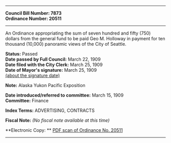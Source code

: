 * * * * *  
  
**Council Bill Number: [](#h0)[](#h2)7873**   
**Ordinance Number: 20511**  
  
* * * * *  
  
An Ordinance appropriating the sum of seven hundred and fifty (750) dollars from the general fund to be paid Geo M. Holloway in payment for ten thousand (10,000) panoramic views of the City of Seattle.  
  
**Status:** Passed   
**Date passed by Full Council:** March 22, 1909   
**Date filed with the City Clerk:** March 25, 1909   
**Date of Mayor's signature:** March 25, 1909   
[(about the signature date)](/~public/approvaldate.htm)   
  
**Note:** Alaska Yukon Pacific Exposition  
  
  
**Date introduced/referred to committee:** March 15, 1909   
**Committee:** Finance   
  
**Index Terms:** ADVERTISING, CONTRACTS  
  
**Fiscal Note:** *(No fiscal note available at this time)*  
  
**Electronic Copy: ** [PDF scan of Ordinance No. 20511](/~archives/Ordinances/Ord_20511.pdf)  
  
* * * * *  
